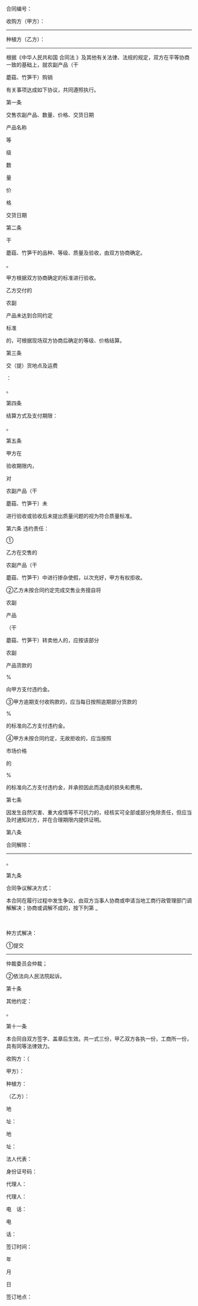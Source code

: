 
 



合同编号：




收购方（甲方）：


                      
_______________






种植方（乙方）：


                      
_______________






根据《中华人民共和国
合同法
》及其他有关法律、法规的规定，双方在平等协商一致的基础上，就农副产品（干

蘑菇、竹笋干）购销

有关事项达成如下协议，共同遵照执行。





第一条


 交售农副产品、数量、价格、交货日期







 

  

   

产品名称





   

等

  

级





   

数

  

量





   

价

  

格





   

交货日期





  

  

   

 





   

 





   

 





   

 





   

 





  

  

   

 





   

 





   

 





   

 





   

 





  

  

   

 





   

 





   

 





   

 





   

 





  

  

   

 





   

 





   

 





   

 





   

 





  

 






第二条 


干

蘑菇、竹笋干的品种、等级、质量及验收，由双方协商确定。






                                                                               








                                                                    



。




甲方根据双方协商确定的标准进行验收。




乙方交付的

农副

产品未达到合同约定

标准

的，可根据现场双方协商后确定的等级、价格结算。





 



第三条

  

交（提）货地点及运费


：


                                                   









                                                                    



。





第四条

  

结算方式及支付期限：




                                                       








                    

                                                



。





第五条 


甲方在

验收期限内，

对

农副产品（干

蘑菇、竹笋干）未

进行验收或验收后未提出质量问题的视为符合质量标准。





第六条 违约责任：





①

    

乙方在交售的

农副产品（干

蘑菇、竹笋干）中进行掺杂使假，以次充好，甲方有权拒收。




②乙方未按合同约定完成交售业务擅自将

农副

产品

（干

蘑菇、竹笋干）转卖他人的，应按该部分

农副

产品货款的


     
%

向甲方支付违约金。




③甲方逾期支付收购款的，应当每日按照逾期部分货款的


       
%

的标准向乙方支付违约金。





  


④甲方未按合同约定，无故拒收的，应当按照

市场价格

的


       
%

的标准向乙方支付违约金，并承担因此而造成的损失和费用。





第七条 



 
因发生自然灾害、重大疫情等不可抗力的，经核实可全部或部分免除责任，但应当及时通知对方，并在合理期限内提供证明。





第八条

  

合同解除：
__________________________________________________



。





第九条

  

合同争议解决方式：


本合同在履行过程中发生争议，由双方当事人协商或申请当地工商行政管理部门调解解决；协商或调解不成的，按下列第
_

　

  


种方式解决：




①提交


      
____________
  


仲裁委员会仲裁；




②依法向人民法院起诉。





第十条

  

其他约定：




                                                             








                                                                                   








                                  

                                  



。





第十一条



  


本合同自双方签字、盖章后生效。共一式三份，甲乙双方各执一份，工商所一份，具有同等法律效力。




收购方：（

甲方）：


                      


种植方：

（乙方）：




地

   

址：

                             

地

   

址：




法人代表：

                            

身份证号码：




代理人：

                              

代理人：




电　话：

  

                            

电

  

话：




签订时间：

    

年

    

月

    

日




签订地点：






 


 

 
 
 
 
 
  


  
 

  


  


  
 
 
 
 

